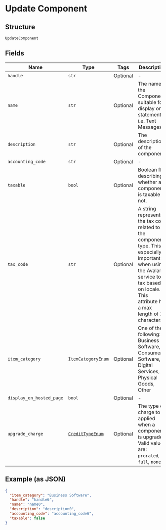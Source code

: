 
# Update Component

## Structure

`UpdateComponent`

## Fields

| Name | Type | Tags | Description |
|  --- | --- | --- | --- |
| `handle` | `str` | Optional | - |
| `name` | `str` | Optional | The name of the Component, suitable for display on statements. i.e. Text Messages. |
| `description` | `str` | Optional | The description of the component. |
| `accounting_code` | `str` | Optional | - |
| `taxable` | `bool` | Optional | Boolean flag describing whether a component is taxable or not. |
| `tax_code` | `str` | Optional | A string representing the tax code related to the component type. This is especially important when using the Avalara service to tax based on locale. This attribute has a max length of 10 characters. |
| `item_category` | [`ItemCategoryEnum`](../../doc/models/item-category-enum.md) | Optional | One of the following: Business Software, Consumer Software, Digital Services, Physical Goods, Other |
| `display_on_hosted_page` | `bool` | Optional | - |
| `upgrade_charge` | [`CreditTypeEnum`](../../doc/models/credit-type-enum.md) | Optional | The type of charge to be applied when a component is upgraded. Valid values are: `prorated`, `full`, `none`. |

## Example (as JSON)

```json
{
  "item_category": "Business Software",
  "handle": "handle6",
  "name": "name0",
  "description": "description0",
  "accounting_code": "accounting_code6",
  "taxable": false
}
```

